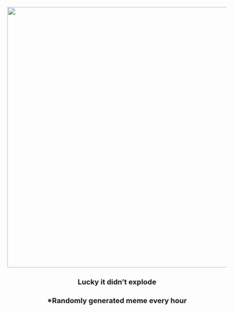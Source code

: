 <p align="center">
        <img src="https://i.redd.it/1haj645chdw91.gif" width="600" height="600">
        </p>
        <h3 align="center">Lucky it didn’t explode</h3>
        <h3 align="center">*Randomly generated meme every hour</h3>
    